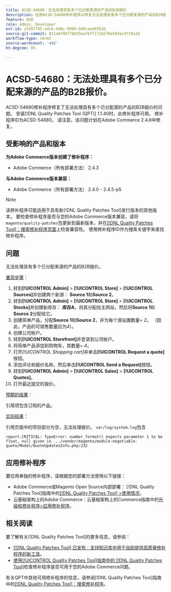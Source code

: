 ```yaml
---
title: ACSD-54680：无法处理具有多个已分配来源的产品的B2B报价
description: 应用ACSD-54680修补程序以修复无法处理具有多个已分配来源的产品的B2B报价的Adobe Commerce问题。
feature: B2B
role: Admin, Developer
exl-id: c5307785-a4c6-4d0c-9009-0d0caee97b3d
source-git-commit: 011a6f46f76029eaf67f172b576e58dac9710a3d
workflow-type: tm+mt
source-wordcount: '442'
ht-degree: 0%

---
```


# ACSD-54680：无法处理具有多个已分配来源的产品的B2B报价。

ACSD-54680修补程序修复了无法处理具有多个已分配源的产品的B2B报价的问题。 安装[!DNL Quality Patches Tool (QPT)] 1.1.40时，此修补程序可用。 修补程序ID为ACSD-54680。 请注意，该问题计划在Adobe Commerce 2.4.6中修复。

## 受影响的产品和版本

**为Adobe Commerce版本创建了修补程序：**

* Adobe Commerce（所有部署方法） 2.4.3

**与Adobe Commerce版本兼容：**

* Adobe Commerce（所有部署方法） 2.4.0 - 2.4.5-p5

>[!NOTE]
>
>该修补程序可能适用于具有新[!DNL Quality Patches Tool]发行版本的其他版本。 要检查修补程序是否与您的Adobe Commerce版本兼容，请将`magento/quality-patches`包更新到最新版本，并在[[!DNL Quality Patches Tool]：搜索修补程序页面](https://experienceleague.adobe.com/tools/commerce-quality-patches/index.html)上检查兼容性。 使用修补程序ID作为搜索关键字来查找修补程序。

## 问题

无法处理具有多个已分配来源的产品的B2B报价。

<u>重现步骤</u>：

1. 转到&#x200B;**[!UICONTROL Admin]** > **[!UICONTROL Store]** > **[!UICONTROL Sources]**&#x200B;并创建两个新源： **Source 1**&#x200B;和&#x200B;**Source 2**。
1. 转到&#x200B;**[!UICONTROL Admin]** > **[!UICONTROL Store]** > **[!UICONTROL Stocks]**&#x200B;并创建新库存： **库存A**，将其分配给主网站，然后将&#x200B;**Source 1**&#x200B;和&#x200B;**Source 2**&#x200B;分配给它。
1. 创建简单产品，分配&#x200B;**Source 1**&#x200B;和&#x200B;**Source 2**，并为每个源设置数量= *2*。 （因此，产品的可销售数量应为&#x200B;*4*）。
1. 创建公司帐户。
1. 转到&#x200B;**[!UICONTROL Storefront]**&#x200B;并登录到公司帐户。
1. 将简单产品添加到购物车，其数量= *4*。
1. 打开&#x200B;*[!UICONTROL Shopping cart]*&#x200B;并单击&#x200B;**[!UICONTROL Request a quote]**&#x200B;按钮。
1. 添加评论和报价名称，然后单击&#x200B;**[!UICONTROL Send a Request]**&#x200B;按钮。
1. 转到&#x200B;**[!UICONTROL Admin]** > **[!UICONTROL Sales]** > **[!UICONTROL Quotes]**。
1. 打开最近提交的报价。

<u>预期的结果</u>：

引用项包含订购的产品。

<u>实际结果</u>：

引用页面中的项目部分为空，无法处理报价。
`var/log/system.log`包含

```
report.CRITICAL: TypeError: number_format() expects parameter 1 to be float, null given in .../vendor/magento/module-negotiable-quote/Model/QuoteUpdatesInfo.php:232
```

## 应用修补程序

要应用单独的修补程序，请根据您的部署方法使用以下链接：

* Adobe Commerce或Magento Open Source内部部署： [!DNL Quality Patches Tool]指南中的[[!DNL Quality Patches Tool] >使用情况](/help/tools/quality-patches-tool/usage.md)。
* 云基础架构上的Adobe Commerce：云基础架构上的Commerce指南中的[升级和修补程序>应用修补程序](https://experienceleague.adobe.com/docs/commerce-cloud-service/user-guide/develop/upgrade/apply-patches.html)。

## 相关阅读

要了解有关[!DNL Quality Patches Tool]的更多信息，请参阅：

* [[!DNL Quality Patches Tool] 已发布：支持知识库中用于自助提供高质量修补程序的新工具](https://experienceleague.adobe.com/en/docs/commerce-operations/tools/quality-patches-tool/quality-patches-tool-to-self-serve-quality-patches)。
* [使用[!UICONTROL Quality Patches Tool]指南中的 [!DNL Quality Patches Tool]](/help/tools/quality-patches-tool/patches-available-in-qpt/check-patch-for-magento-issue-with-magento-quality-patches.md)检查修补程序是否可用于您的Adobe Commerce问题。


有关QPT中其他可用修补程序的信息，请参阅[!DNL Quality Patches Tool]指南中的[[!DNL Quality Patches Tool]：搜索修补程序](https://experienceleague.adobe.com/tools/commerce-quality-patches/index.html)。
